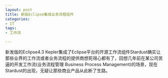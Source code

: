 ```yaml
---
layout: post
title: 新版Eclipse集成业务流程组件
categories:
- IT
tags:
- 工作流

---
```


新发版的Eclipse4.3 Kepler集成了Eclipse平台的开源工作流组件Stardust确实让那些业界的工作流或者业务流程的提供商想死得心都有了，回想几年前在某公司苦逼的开发工作流(业务流程管理 Business Process Management)的场景，现在Stardust的出现，无疑让那些商业产品从此断了生路。